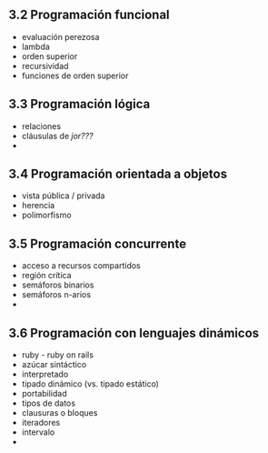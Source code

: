 ## 3.2 Programación funcional
- evaluación perezosa
- lambda
- orden superior
- recursividad
- funciones de orden superior
## 3.3 Programación lógica
 - relaciones
 - cláusulas de *jor???*
 - 
## 3.4 Programación orientada a objetos
- vista pública / privada
- herencia
- polimorfismo
## 3.5 Programación concurrente
- acceso a recursos compartidos
- región crítica
- semáforos binarios
- semáforos n-arios
- 
## 3.6 Programación con lenguajes dinámicos
- ruby - ruby on rails
- azúcar sintáctico
- interpretado
- tipado dinámico (vs. tipado estático)
- portabilidad
- tipos de datos
- clausuras o bloques
- iteradores
- intervalo
- 